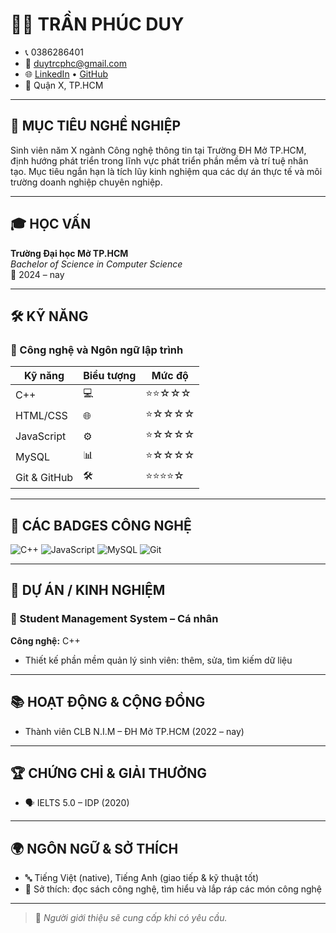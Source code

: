 # 🧑‍💻 TRẦN PHÚC DUY

- 📞 0386286401  
- 📧 duytrcphc@gmail.com  
- 🌐 [LinkedIn](https://www.linkedin.com/in/phucduy8626/) • [GitHub]((https://github.com/nhoxmon))  
- 📍 Quận X, TP.HCM

---

## 🎯 MỤC TIÊU NGHỀ NGHIỆP

Sinh viên năm X ngành Công nghệ thông tin tại Trường ĐH Mở TP.HCM, định hướng phát triển trong lĩnh vực phát triển phần mềm và trí tuệ nhân tạo. Mục tiêu ngắn hạn là tích lũy kinh nghiệm qua các dự án thực tế và môi trường doanh nghiệp chuyên nghiệp.

---

## 🎓 HỌC VẤN

**Trường Đại học Mở TP.HCM**  
_Bachelor of Science in Computer Science_  
📅 2024 – nay  

---

## 🛠️ KỸ NĂNG

### 🔧 Công nghệ và Ngôn ngữ lập trình

| Kỹ năng                  | Biểu tượng | Mức độ       |
|--------------------------|------------|--------------|
| C++                      | 💻         | ⭐⭐☆☆☆        |
| HTML/CSS                 | 🌐         | ⭐☆☆☆☆        |
| JavaScript               | ⚙️         | ⭐☆☆☆☆        |
| MySQL                    | 📊         | ⭐☆☆☆☆        |
| Git & GitHub             | 🛠         | ⭐⭐⭐⭐☆        |



---

## 🧪 CÁC BADGES CÔNG NGHỆ

![C++](https://img.shields.io/badge/C++-00599C?style=flat&logo=c%2B%2B&logoColor=white)
![JavaScript](https://img.shields.io/badge/JavaScript-F7DF1E?style=flat&logo=javascript&logoColor=black)
![MySQL](https://img.shields.io/badge/MySQL-4479A1?style=flat&logo=mysql&logoColor=white)
![Git](https://img.shields.io/badge/Git-F05032?style=flat&logo=git&logoColor=white)

---

## 💼 DỰ ÁN / KINH NGHIỆM

### 📌 Student Management System – Cá nhân  
**Công nghệ:** C++  
- Thiết kế phần mềm quản lý sinh viên: thêm, sửa, tìm kiếm dữ liệu   

---

## 📚 HOẠT ĐỘNG & CỘNG ĐỒNG

- Thành viên CLB N.I.M – ĐH Mở TP.HCM (2022 – nay)  

---

## 🏆 CHỨNG CHỈ & GIẢI THƯỞNG

- 🗣 IELTS 5.0 – IDP (2020)

---

## 🌍 NGÔN NGỮ & SỞ THÍCH

- 🔤 Tiếng Việt (native), Tiếng Anh (giao tiếp & kỹ thuật tốt)  
- 🧠 Sở thích: đọc sách công nghệ, tìm hiểu và lắp ráp các món công nghệ  

---

> 📌 *Người giới thiệu sẽ cung cấp khi có yêu cầu.*
